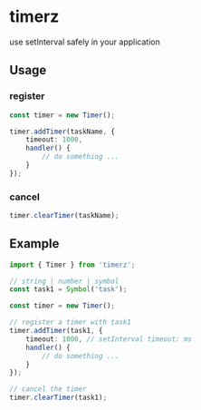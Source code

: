 # timerz

use setInterval safely in your application

## Usage

### register
```typescript
const timer = new Timer();

timer.addTimer(taskName, { 
    timeout: 1000,
    handler() {
        // do something ...
    }
});
```

### cancel
```typescript
timer.clearTimer(taskName);
```

## Example

```typescript
import { Timer } from 'timerz';

// string | number | symbol
const task1 = Symbol('task'); 

const timer = new Timer();

// register a timer with task1
timer.addTimer(task1, { 
    timeout: 1000, // setInterval timeout: ms
    handler() {
        // do something ...
    }
});

// cancel the timer
timer.clearTimer(task1);
````